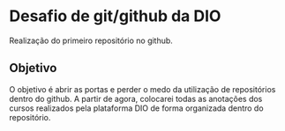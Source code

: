 # Desafio de git/github da DIO
Realização do primeiro repositório no github.



## Objetivo

O objetivo é abrir as portas e perder o medo da utilização de repositórios dentro do github. A partir de agora, colocarei todas as anotações dos cursos realizados pela plataforma DIO de forma organizada dentro do repositório.
